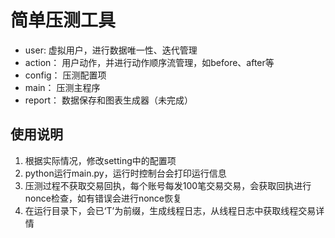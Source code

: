 # 简单压测工具
- user: 虚拟用户，进行数据唯一性、迭代管理
- action： 用户动作，并进行动作顺序流管理，如before、after等
- config： 压测配置项
- main： 压测主程序
- report： 数据保存和图表生成器（未完成）

## 使用说明
1. 根据实际情况，修改setting中的配置项
2. python运行main.py，运行时控制台会打印运行信息
3. 压测过程不获取交易回执，每个账号每发100笔交易交易，会获取回执进行nonce检查，如有错误会进行nonce恢复
4. 在运行目录下，会已‘T’为前缀，生成线程日志，从线程日志中获取线程交易详情